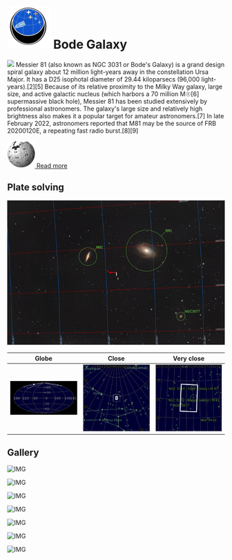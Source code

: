 # ![](..//Imaging//Common/pyl-tiny.png) Bode Galaxy
![](..//Imaging//JPEG/Bode_Galaxy+00+co.jpg)
Messier 81 (also known as NGC 3031 or Bode's Galaxy) is a grand design spiral galaxy about 12 million light-years away in the constellation Ursa Major. It has a D25 isophotal diameter of 29.44 kiloparsecs (96,000 light-years).[2][5] Because of its relative proximity to the Milky Way galaxy, large size, and active galactic nucleus (which harbors a 70 million M☉[6] supermassive black hole), Messier 81 has been studied extensively by professional astronomers. The galaxy's large size and relatively high brightness also makes it a popular target for amateur astronomers.[7] In late February 2022, astronomers reported that M81 may be the source of FRB 20200120E, a repeating fast radio burst.[8][9]

[![](..//Imaging//Common/Wikipedia.png) Read more](https://en.wikipedia.org/wiki/Messier_81)
## Plate solving 


![IMG](..//Imaging//HD/Bode_Galaxy_Annotated.jpg)


| Globe | Close | Very close |
| ----- | ----- | ----- |
|![IMG](..//Imaging//HD/Bode_Galaxy_Globe.jpg) |![IMG](..//Imaging//HD/Bode_Galaxy_Close.jpg) |![IMG](..//Imaging//HD/Bode_Galaxy_Closer.jpg) |

## Gallery
![IMG](..//Imaging//JPEG/Bode_Galaxy+00+co.jpg) 

![IMG](..//Imaging//JPEG/Bode_Galaxy+01+co.jpg) 

![IMG](..//Imaging//JPEG/Bode_Galaxy+02+co.jpg) 

![IMG](..//Imaging//JPEG/Bode_Galaxy+03+co.jpg) 

![IMG](..//Imaging//JPEG/Bode_Galaxy+04+co.jpg) 

![IMG](..//Imaging//JPEG/Bode_Galaxy+05+co.jpg) 

![IMG](..//Imaging//JPEG/Bode_Galaxy+00+bg.jpg)
